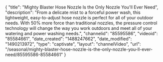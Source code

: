 {
    "title": "Mighty Blaster Hose Nozzle Is the Only Nozzle You'll Ever Need",
    "description": "From a delicate mist to a forceful power wash, this lightweight, easy-to-adjust hose nozzle is perfect for all of your outdoor needs. With 50% more force than traditional nozzles, the pressure control technology will change the way you work outdoors and meet all of your watering and power washing needs.",
    "channelid": "85595586",
    "videoid": "85584661",
    "date_created": "1488247662",
    "date_modified": "1490213972",
    "type": "captivate",
    "layout": "channelVideo",
    "url": "\/seasonal\/mighty-blaster-hose-nozzle-is-the-only-nozzle-you-ll-ever-need\/85595586-85584661"
}